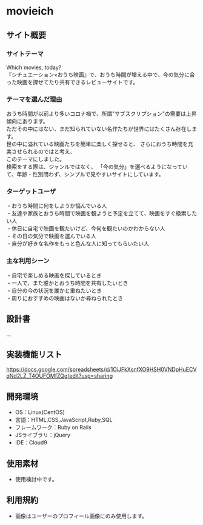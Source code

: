 # movieich

## サイト概要
### サイトテーマ
Which movies, today?<br>
『シチュエーション×おうち映画』で、おうち時間が増える中で、今の気分に合った映画を探せてたり共有できるレビューサイトです。

### テーマを選んだ理由
おうち時間が以前より多いコロナ禍で、所謂"サブスクリプション"の需要は上昇傾向にあります。<br>
ただその中にはない、まだ知られていない名作たちが世界にはたくさん存在します。<br>世の中に溢れている映画たちを簡単に楽しく探せると、
さらにおうち時間を充実させられるのではと考え、<br>このテーマにしました。<br>検索をする際は、ジャンルではなく、
「今の気分」を選べるようになっていて、年齢・性別問わず、シンプルで見やすいサイトにしています。


### ターゲットユーザ
・おうち時間に何をしようか悩んでいる人<br>
・友達や家族とおうち時間で映画を観ようと予定を立てて、映画をすぐ検索したい人<br>
・休日に自宅で映画を観たいけど、今何を観たいのかわからない人<br>
・その日の気分で映画を選んでいる人<br>
・自分が好きな名作をもっと色んな人に知ってもらいたい人

### 主な利用シーン
・自宅で楽しめる映画を探しているとき<br>
・一人で、また誰かとおうち時間を共有したいとき<br>
・自分の今の状況を誰かと重ねたいとき<br>
・周りにおすすめの映画はないか尋ねられたとき<br>

## 設計書
...

## 実装機能リスト
https://docs.google.com/spreadsheets/d/1OiJFkXsnfXO9HSH0VNDpHuECVqNd2LZ_T4OUFOMfZQg/edit?usp=sharing

## 開発環境
- OS：Linux(CentOS)
- 言語：HTML,CSS,JavaScript,Ruby,SQL
- フレームワーク：Ruby on Rails
- JSライブラリ：jQuery
- IDE：Cloud9

## 使用素材
- 使用検討中です。

## 利用規約
- 画像はユーザーのプロフィール画像にのみ使用します。
